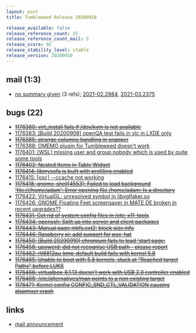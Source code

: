 ```yaml
---
layout: post
title: Tumbleweed Release 20200910

release_available: false
release_reference_count: 25
release_reference_count_mail: 3
release_score: 92
release_stability_level: stable
release_version: 20200910
---
```


## mail (1:3)

- [no summary given](https://github.com/boombatower/tumbleweed-review/issues/10) (3 refs); [2021-02.2984](https://github.com/boombatower/tumbleweed-review/issues/10), [2021-03.2375](https://github.com/boombatower/tumbleweed-review/issues/10)

## bugs (22)

<!--more-->

- ~~[1176380: virt_install fails if /dev/kvm is not available](https://bugzilla.opensuse.org/show_bug.cgi?id=1176380)~~
- [1176383: \[Build 20200908\] openQA test fails in vlc in LXDE only](https://bugzilla.opensuse.org/show_bug.cgi?id=1176383)
- ~~[1176385: strange columns handling in snapper](https://bugzilla.opensuse.org/show_bug.cgi?id=1176385)~~
- [1176388: OMEMO plugin for Tumbleweed doesn't work](https://bugzilla.opensuse.org/show_bug.cgi?id=1176388)
- [1176401: \[WSL\] missing user and group nobody which is used by quite some tools](https://bugzilla.opensuse.org/show_bug.cgi?id=1176401)
- ~~[1176402: Nested Items in Table Widget](https://bugzilla.opensuse.org/show_bug.cgi?id=1176402)~~
- ~~[1176414: libmysofa is built with profiling enabled](https://bugzilla.opensuse.org/show_bug.cgi?id=1176414)~~
- [1176415: \[osc\] --ccache not working](https://bugzilla.opensuse.org/show_bug.cgi?id=1176415)
- ~~[1176418: gnome-shell\[4553\]: Failed to load background 'file:///home/adam': Error opening file /home/adam: Is a directory](https://bugzilla.opensuse.org/show_bug.cgi?id=1176418)~~
- [1176422: VirtualGL: unresolved symbol in libvglfaker.so](https://bugzilla.opensuse.org/show_bug.cgi?id=1176422)
- [1176426: GNOME Floating Feet screensaver in MATE DE broken in recent upgrades??](https://bugzilla.opensuse.org/show_bug.cgi?id=1176426)
- ~~[1176431: Get rid of system config files in /etc: x11-tools](https://bugzilla.opensuse.org/show_bug.cgi?id=1176431)~~
- ~~[1176434: openssh: Split up into server and client packages](https://bugzilla.opensuse.org/show_bug.cgi?id=1176434)~~
- ~~[1176443: Manual page mkfs.ext2: block size info](https://bugzilla.opensuse.org/show_bug.cgi?id=1176443)~~
- ~~[1176446: Raspberry pi: add support for poe-hat](https://bugzilla.opensuse.org/show_bug.cgi?id=1176446)~~
- ~~[1176450: \[Build 20200910\] chromium fails to load 'start page;](https://bugzilla.opensuse.org/show_bug.cgi?id=1176450)~~
- ~~[1176458: upowerd: did not recognise USB path - please report](https://bugzilla.opensuse.org/show_bug.cgi?id=1176458)~~
- ~~[1176462: rtl8812au-kmp-default build fails with kernel 5.8](https://bugzilla.opensuse.org/show_bug.cgi?id=1176462)~~
- ~~[1176465: Unable to boot with 5.8 kernels, stuck at "Reached target Paths" before LUKS](https://bugzilla.opensuse.org/show_bug.cgi?id=1176465)~~
- ~~[1176466: virtualbox-6.1.13 doesn't work with USB 2.0 controller enabled](https://bugzilla.opensuse.org/show_bug.cgi?id=1176466)~~
- ~~[1176468: /etc/alternatives/man points to a non existing target](https://bugzilla.opensuse.org/show_bug.cgi?id=1176468)~~
- ~~[1176471: Kernel config CONFIG_SND_CTL_VALIDATION causing alsamixer crash](https://bugzilla.opensuse.org/show_bug.cgi?id=1176471)~~



## links

- [mail announcement](https://github.com/boombatower/tumbleweed-review/issues/10)
